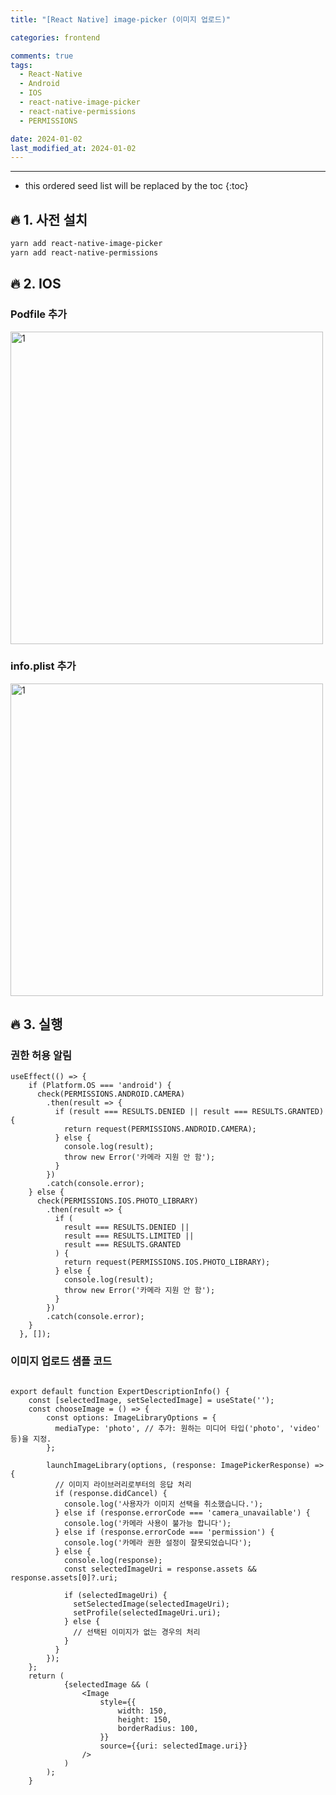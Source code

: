 ```yaml
---
title: "[React Native] image-picker (이미지 업로드)"

categories: frontend

comments: true
tags:
  - React-Native
  - Android
  - IOS
  - react-native-image-picker
  - react-native-permissions
  - PERMISSIONS

date: 2024-01-02
last_modified_at: 2024-01-02
---
```


---

<!-- prettier-ignore -->
* this ordered seed list will be replaced by the toc 
{:toc}

## **🔥 1.  사전 설치**

```bash
yarn add react-native-image-picker
yarn add react-native-permissions
```

## **🔥 2.  IOS**

### **Podfile 추가**


<img width="500" alt="1" src="https://github.com/kdn0325/kdn0325.github.io/assets/91298955/883d41c4-9b23-42ea-929f-50e4da2eab27">

### **info.plist 추가**

<img width="500" alt="1" src="https://github.com/kdn0325/kdn0325.github.io/assets/91298955/ac6178c7-07fc-4d25-b95f-e335512cb356">

## **🔥 3.  실행**

### **권한 허용 알림**

```tsx
useEffect(() => {
    if (Platform.OS === 'android') {
      check(PERMISSIONS.ANDROID.CAMERA)
        .then(result => {
          if (result === RESULTS.DENIED || result === RESULTS.GRANTED) {
            return request(PERMISSIONS.ANDROID.CAMERA);
          } else {
            console.log(result);
            throw new Error('카메라 지원 안 함');
          }
        })
        .catch(console.error);
    } else {
      check(PERMISSIONS.IOS.PHOTO_LIBRARY)
        .then(result => {
          if (
            result === RESULTS.DENIED ||
            result === RESULTS.LIMITED ||
            result === RESULTS.GRANTED
          ) {
            return request(PERMISSIONS.IOS.PHOTO_LIBRARY);
          } else {
            console.log(result);
            throw new Error('카메라 지원 안 함');
          }
        })
        .catch(console.error);
    }
  }, []);
```

### **이미지 업로드 샘플 코드**

```tsx

export default function ExpertDescriptionInfo() {
    const [selectedImage, setSelectedImage] = useState('');
    const chooseImage = () => {
        const options: ImageLibraryOptions = {
          mediaType: 'photo', // 추가: 원하는 미디어 타입('photo', 'video' 등)을 지정.
        };
    
        launchImageLibrary(options, (response: ImagePickerResponse) => {
          // 이미지 라이브러리로부터의 응답 처리
          if (response.didCancel) {
            console.log('사용자가 이미지 선택을 취소했습니다.');
          } else if (response.errorCode === 'camera_unavailable') {
            console.log('카메라 사용이 불가능 합니다');
          } else if (response.errorCode === 'permission') {
            console.log('카메라 권한 설정이 잘못되었습니다');
          } else {
            console.log(response);
            const selectedImageUri = response.assets && response.assets[0]?.uri;
    
            if (selectedImageUri) {
              setSelectedImage(selectedImageUri);
              setProfile(selectedImageUri.uri);
            } else {
              // 선택된 이미지가 없는 경우의 처리
            }
          }
        });
    };
    return (
            {selectedImage && (
                <Image
                    style={{
                        width: 150,
                        height: 150,
                        borderRadius: 100,
                    }}
                    source={{uri: selectedImage.uri}}
                />
            )
        );
    }
```
